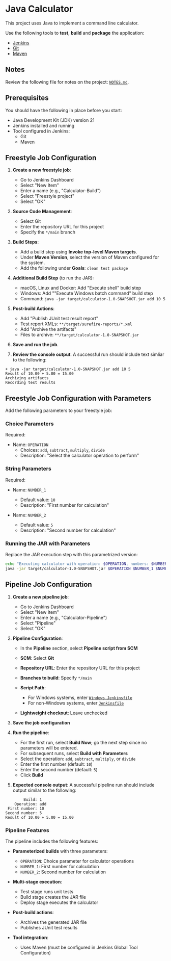 # Java Calculator

This project uses Java to implement a command line calculator.

Use the following tools to **test**, **build** and **package** the application:

- [Jenkins](https://www.jenkins.io/)
- [Git](https://git-scm.com/)
- [Maven](https://maven.apache.org/)

## Notes

Review the following file for notes on the project: [`NOTES.md`](./NOTES.md).

## Prerequisites

You should have the following in place before you start:

- Java Development Kit (JDK) version 21
- Jenkins installed and running
- Tool configured in Jenkins:
  - Git
  - Maven

## Freestyle Job Configuration

1. **Create a new freestyle job**:
   - Go to Jenkins Dashboard
   - Select "New Item"
   - Enter a name (e.g., "Calculator-Build")
   - Select "Freestyle project"
   - Select "OK"

1. **Source Code Management**:
   - Select Git
   - Enter the repository URL for this project
   - Specify the `*/main` branch

1. **Build Steps**:
   - Add a build step using **Invoke top-level Maven targets**.
   - Under **Maven Version**, select the version of Maven configured for the system.
   - Add the following under **Goals**: `clean test package`

1. **Additional Build Step** (to run the JAR):
   - macOS, Linux and Docker: Add "Execute shell" build step
   - Windows: Add ""Execute Windows batch command" build step
   - Command: `java -jar target/calculator-1.0-SNAPSHOT.jar add 10 5`

1. **Post-build Actions**:
   - Add "Publish JUnit test result report"
   - Test report XMLs: `**/target/surefire-reports/*.xml`
   - Add "Archive the artifacts"
   - Files to archive: `**/target/calculator-1.0-SNAPSHOT.jar`

1. **Save and run the job**.

1. **Review the console output**.  A successful run should include text simliar to the following:

  ```text
  + java -jar target/calculator-1.0-SNAPSHOT.jar add 10 5
  Result of 10.00 + 5.00 = 15.00
  Archiving artifacts
  Recording test results
  ```

## Freestyle Job Configuration with Parameters

Add the following parameters to your freestyle job:

### Choice Parameters

Required:

- Name: `OPERATION`
  - Choices: `add`, `subtract`, `multiply`, `divide`
  - Description: "Select the calculator operation to perform"

### String Parameters

Required:

- Name: `NUMBER_1`
  - Default value: `10`
  - Description: "First number for calculation"

- Name: `NUMBER_2`
  - Default value: `5`
  - Description: "Second number for calculation"

### Running the JAR with Parameters

Replace the JAR execution step with this parametrized version:

```bash
echo "Executing calculator with operation: $OPERATION, numbers: $NUMBER_1 and $NUMBER_2"
java -jar target/calculator-1.0-SNAPSHOT.jar $OPERATION $NUMBER_1 $NUMBER_2
```

## Pipeline Job Configuration

1. **Create a new pipeline job**:
   - Go to Jenkins Dashboard
   - Select "New Item"
   - Enter a name (e.g., "Calculator-Pipeline")
   - Select "Pipeline"
   - Select "OK"

1. **Pipeline Configuration**:
   - In the **Pipeline** section, select **Pipeline script from SCM**
   - **SCM**: Select **Git**
   - **Repository URL**: Enter the repository URL for this project
   - **Branches to build**: Specify `*/main`
   - **Script Path**:

     - For Windows systems, enter [`Windows.Jenkinsfile`](./Windows.Jenkinsfile)
     - For non-Windows systems, enter [`Jenkinsfile`](./Jenkinsfile)

   - **Lightweight checkout**: Leave unchecked

1. **Save the job configuration**

1. **Run the pipeline**:
   - For the first run, select **Build Now**; go the next step since no parameters will be entered.
   - For subsequent runs, select **Build with Parameters**
   - Select the operation: `add`, `subtract`, `multiply`, or `divide`
   - Enter the first number (default: `10`)
   - Enter the second number (default: `5`)
   - Click **Build**

1. **Expected console output**:
   A successful pipeline run should include output similar to the following:

  ```text
          Build: 1
      Operation: add
   First number: 10
  Second number: 5
  Result of 10.00 + 5.00 = 15.00
  ```

### Pipeline Features

The pipeline includes the following features:

- **Parameterized builds** with three parameters:
  - `OPERATION`: Choice parameter for calculator operations
  - `NUMBER_1`: First number for calculation
  - `NUMBER_2`: Second number for calculation

- **Multi-stage execution**:
  - Test stage runs unit tests
  - Build stage creates the JAR file
  - Deploy stage executes the calculator

- **Post-build actions**:
  - Archives the generated JAR file
  - Publishes JUnit test results

- **Tool integration**:
  - Uses Maven (must be configured in Jenkins Global Tool Configuration)
